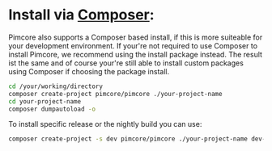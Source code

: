 # Install via [Composer](https://getcomposer.org/):

Pimcore also supports a Composer based install, if this is more suiteable for your development environment. 
If your're not required to use Composer to install Pimcore, we recommend using the install package instead. The result ist the same and of course your're still able to install custom packages using Composer if choosing the package install.  

```bash
cd /your/working/directory
composer create-project pimcore/pimcore ./your-project-name
cd your-project-name
composer dumpautoload -o
```

To install specific release or the nightly build you can use:

```bash
composer create-project -s dev pimcore/pimcore ./your-project-name dev-master
```
